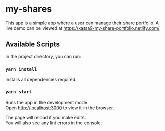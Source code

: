# my-shares
This app is a simple app where a user can manage their share portfolio.
A live demo can be viewed at https://katsa9-my-share-portfolio.netlify.com/


## Available Scripts

In the project directory, you can run:

### `yarn install`
Installs all dependencies required.

### `yarn start`

Runs the app in the development mode.<br />
Open [http://localhost:3000](http://localhost:3000) to view it in the browser.

The page will reload if you make edits.<br />
You will also see any lint errors in the console.

